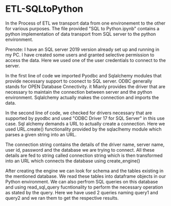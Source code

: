 # ETL-SQLtoPython
In the Process of ETL we transport data from one environement to the other for various purposes. The file provided "SQL to Python.ipynb" contains a python implementation of data transport from SQL server to the python environment. 

Prenote:
I have an SQL server 2019 version already set up and running in my PC. I have created some users and granted selective permission to access the data. Here we used one of the user credentials to connect to the server. 


In the first line of code we imported Pyodbc and Sqlalchemy modules that provide necessary support to coonect to SQL server. ODBC generally stands for OPEN Database Cnnectivity. it Mianly provides the driver that are necessary to maintain the connection between server and the python environment. Sqlalchemy actually makes the connection and imports the data.

In the second line of code, we checked for drivers necessary that are supported by pyodbc and used "ODBC Driver 17 for SQL Server" in this use case. Sql alchemy demands a URL to actually create a connection. Here we used URL.create() functionality provided by the sqlaclhemy module which parses a given string into an URL.

The connection string contains the details of the driver name, server name, user id, password and the database we are trying to connect. All these details are fed to string called connection string which is then transformed into an URL which connects the database using create_engine()

After creating the engine we can look for schema and the tables existing in the mentioned database. We read these tables into dataframe objects in our Python environment. We can also perfrom SQL queries on this database and using read_sql_query fucntionality to perform the necessary operation as stated by the query. Here we have used 2 queries naming query1 and query2 and we ran them to get the respective results.
